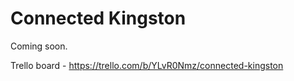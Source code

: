 # Connected Kingston

Coming soon.

Trello board - https://trello.com/b/YLvR0Nmz/connected-kingston

